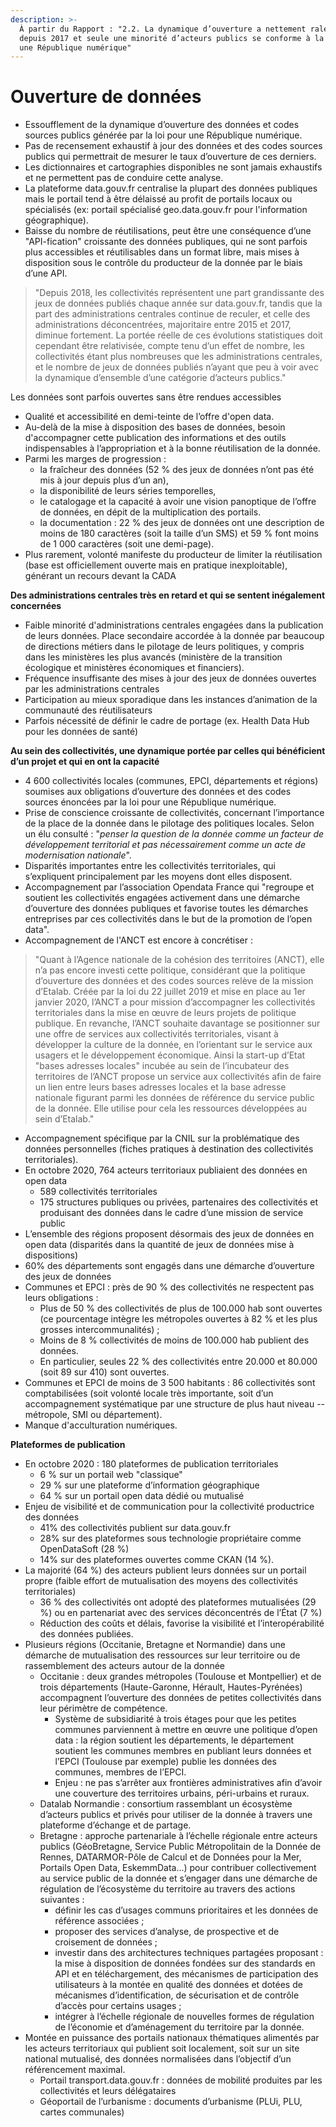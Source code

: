 ```yaml
---
description: >-
  À partir du Rapport : "2.2. La dynamique d’ouverture a nettement ralenti
  depuis 2017 et seule une minorité d’acteurs publics se conforme à la loi pour
  une République numérique"
---
```


# Ouverture de données

* Essoufflement de la dynamique d’ouverture des données et codes sources publics générée par la loi pour une République numérique.
* Pas de recensement exhaustif à jour des données et des codes sources publics qui permettrait de mesurer le taux d’ouverture de ces derniers. 
* Les dictionnaires et cartographies disponibles ne sont jamais exhaustifs et ne permettent pas de conduire cette analyse.
* La plateforme data.gouv.fr centralise la plupart des données publiques mais le portail tend à être délaissé au profit de portails locaux ou spécialisés \(ex: portail spécialisé geo.data.gouv.fr pour l'information géographique\). 
* Baisse du nombre de réutilisations, peut être une conséquence d’une "API-fication" croissante des données publiques, qui ne sont parfois plus accessibles et réutilisables dans un format libre, mais mises à disposition sous le contrôle du producteur de la donnée par le biais d’une API. 

> "Depuis 2018, les collectivités représentent une part grandissante des jeux de données publiés chaque année sur data.gouv.fr, tandis que la part des administrations centrales continue de reculer, et celle des administrations déconcentrées, majoritaire entre 2015 et 2017, diminue fortement. La portée réelle de ces évolutions statistiques doit cependant être relativisée, compte tenu d’un effet de nombre, les collectivités étant plus nombreuses que les administrations centrales, et le nombre de jeux de données publiés n’ayant que peu à voir avec la dynamique d’ensemble d’une catégorie d’acteurs publics."

Les données sont parfois ouvertes sans être rendues accessibles 

* Qualité et accessibilité en demi-teinte de l’offre d'open data.
*  Au-delà de la mise à disposition des bases de données, besoin d'accompagner cette publication des informations et des outils indispensables à l’appropriation et à la bonne réutilisation de la donnée.
* Parmi les marges de progression :
  * la fraîcheur des données \(52 % des jeux de données n’ont pas été mis à jour depuis plus d’un an\),
  * la disponibilité de leurs séries temporelles, 
  * le catalogage et la capacité à avoir une vision panoptique de l’offre de données, en dépit de la multiplication des portails. 
  * la documentation : 22 % des jeux de données ont une description de moins de 180 caractères \(soit la taille d’un SMS\) et 59 % font moins de 1 000 caractères \(soit une demi-page\).
* Plus rarement, volonté manifeste du producteur de limiter la réutilisation \(base est officiellement ouverte mais en pratique inexploitable\), générant un recours devant la CADA

**Des administrations centrales très en retard et qui se sentent inégalement concernées**

* Faible minorité d'administrations centrales engagées dans la publication de leurs données. Place secondaire accordée à la donnée par beaucoup de directions métiers dans le pilotage de leurs politiques, y compris dans les ministères les plus avancés \(ministère de la transition écologique et ministères économiques et financiers\). 
* Fréquence insuffisante des mises à jour des jeux de données ouvertes par les administrations centrales 
* Participation au mieux sporadique dans les instances d’animation de la communauté des réutilisateurs 
* Parfois nécessité de définir le cadre de portage \(ex. Health Data Hub pour les données de santé\)

**Au sein des collectivités, une dynamique portée par celles qui bénéficient d’un projet et qui en ont la capacité**

* 4 600 collectivités locales \(communes, EPCI, départements et régions\) soumises aux obligations d’ouverture des données et des codes sources énoncées par la loi pour une République numérique.
* Prise de conscience croissante de collectivités, concernant l’importance de la place de la donnée dans le pilotage des politiques locales. Selon un élu consulté : "_penser la question de la donnée comme un facteur de développement territorial et pas nécessairement comme un acte de modernisation nationale_".
* Disparités importantes entre les collectivités territoriales, qui s’expliquent principalement par les moyens dont elles disposent.
* Accompagnement par l’association Opendata France qui "regroupe et soutient les collectivités engagées activement dans une démarche d’ouverture des données publiques et favorise toutes les démarches entreprises par ces collectivités dans le but de la promotion de l’open data". 
* Accompagnement de l'ANCT est encore à concrétiser :

> "Quant à l’Agence nationale de la cohésion des territoires \(ANCT\), elle n’a pas encore investi cette politique, considérant que la politique d’ouverture des données et des codes sources relève de la mission d’Etalab. Créée par la loi du 22 juillet 2019 et mise en place au 1er janvier 2020, l’ANCT a pour mission d’accompagner les collectivités territoriales dans la mise en œuvre de leurs projets de politique publique. En revanche, l’ANCT souhaite davantage se positionner sur une offre de services aux collectivités territoriales, visant à développer la culture de la donnée, en l’orientant sur le service aux usagers et le développement économique. Ainsi la start-up d’Etat "bases adresses locales" incubée au sein de l’incubateur des territoires de l’ANCT propose un service aux collectivités afin de faire un lien entre leurs bases adresses locales et la base adresse nationale figurant parmi les données de référence du service public de la donnée. Elle utilise pour cela les ressources développées au sein d’Etalab."

* Accompagnement spécifique par la CNIL sur la problématique des données personnelles \(fiches pratiques à destination des collectivités territoriales\).
* En octobre 2020, 764 acteurs territoriaux publiaient des données en open data
  *  589 collectivités territoriales 
  * 175 structures publiques ou privées, partenaires des collectivités et produisant des données dans le cadre d’une mission de service public
* L’ensemble des régions proposent désormais des jeux de données en open data \(disparités dans la quantité de jeux de données mise à dispositions\)
* 60% des départements sont engagés dans une démarche d’ouverture des jeux de données 
* Communes et EPCI : près de 90 % des collectivités ne respectent pas leurs obligations :
  * Plus de 50 % des collectivités de plus de 100.000 hab sont ouvertes \(ce pourcentage intègre les métropoles ouvertes à 82 % et les plus grosses intercommunalités\) ;
  * Moins de 8 % collectivités de moins de 100.000 hab publient des données. 
  * En particulier, seules 22 % des collectivités entre 20.000 et 80.000 \(soit 89 sur 410\) sont ouvertes.
* Communes et EPCI de moins de 3 500 habitants : 86 collectivités sont comptabilisées \(soit volonté locale très importante, soit d’un accompagnement systématique par une structure de plus haut niveau --métropole, SMI ou département\).
* Manque d'acculturation numériques.

**Plateformes de publication**

* En octobre 2020 : 180 plateformes de publication territoriales
  * 6 % sur un portail web "classique"
  * 29 % sur une plateforme d’information géographique
  * 64 % sur un portail open data dédié ou mutualisé
* Enjeu de visibilité et de communication pour la collectivité productrice des données
  * 41% des collectivités publient sur data.gouv.fr
  * 28% sur des plateformes sous technologie propriétaire comme OpenDataSoft \(28 %\)
  * 14% sur des plateformes ouvertes comme CKAN \(14 %\).
* La majorité \(64 %\) des acteurs publient leurs données sur un portail propre \(faible effort de mutualisation des moyens des collectivités territoriales\)
  *  36 % des collectivités ont adopté des plateformes mutualisées \(29 %\) ou en partenariat avec des services déconcentrés de l’État \(7 %\)
  * Réduction des coûts et délais, favorise la visibilité et l’interopérabilité des données publiées.
* Plusieurs régions \(Occitanie, Bretagne et Normandie\) dans une démarche de mutualisation des ressources sur leur territoire ou de rassemblement des acteurs autour de la donnée 
  * Occitanie : deux grandes métropoles \(Toulouse et Montpellier\) et de trois départements \(Haute-Garonne, Hérault, Hautes-Pyrénées\) accompagnent l’ouverture des données de petites collectivités dans leur périmètre de compétence. 
    * Système de subsidiarité à trois étages pour que les petites communes parviennent à mettre en œuvre une politique d’open data : la région soutient les départements, le département soutient les communes membres en publiant leurs données et l’EPCI \(Toulouse par exemple\) publie les données des communes, membres de l’EPCI.
    *  Enjeu : ne pas s’arrêter aux frontières administratives afin d’avoir une couverture des territoires urbains, péri-urbains et ruraux.
  * Datalab Normandie : consortium rassemblant un écosystème d’acteurs publics et privés pour utiliser de la donnée à travers une plateforme d’échange et de partage. 
  * Bretagne : approche partenariale à l’échelle régionale entre acteurs publics \(GéoBretagne, Service Public Métropolitain de la Donnée de Rennes, DATARMOR-Pôle de Calcul et de Données pour la Mer, Portails Open Data, EskemmData...\) pour contribuer collectivement au service public de la donnée et s’engager dans une démarche de régulation de l’écosystème du territoire au travers des actions suivantes : 
    * définir les cas d’usages communs prioritaires et les données de référence associées ;
    * proposer des services d’analyse, de prospective et de croisement de données ;
    * investir dans des architectures techniques partagées proposant : la mise à disposition de données fondées sur des standards en API et en téléchargement, des mécanismes de participation des utilisateurs à la montée en qualité des données et dotées de mécanismes d’identification, de sécurisation et de contrôle d’accès pour certains usages ; 
    * intégrer à l’échelle régionale de nouvelles formes de régulation de l’économie et d’aménagement du territoire par la donnée.
* Montée en puissance des portails nationaux thématiques alimentés par les acteurs territoriaux qui publient soit localement, soit sur un site national mutualisé, des données normalisées dans l’objectif d’un référencement maximal. 
  * Portail transport.data.gouv.fr : données de mobilité produites par les collectivités et leurs délégataires
  * Géoportail de l’urbanisme : documents d’urbanisme \(PLUi, PLU, cartes communales\)  

